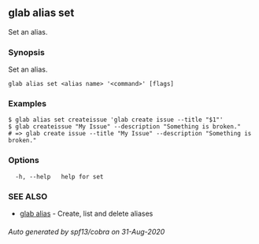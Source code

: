 ## glab alias set

Set an alias.

### Synopsis

Set an alias.

```
glab alias set <alias name> '<command>' [flags]
```

### Examples

```
$ glab alias set createissue 'glab create issue --title "$1"'
$ glab createissue "My Issue" --description "Something is broken."
# => glab create issue --title "My Issue" --description "Something is broken."

```

### Options

```
  -h, --help   help for set
```

### SEE ALSO

* [glab alias](glab_alias.md)	 - Create, list and delete aliases

###### Auto generated by spf13/cobra on 31-Aug-2020
